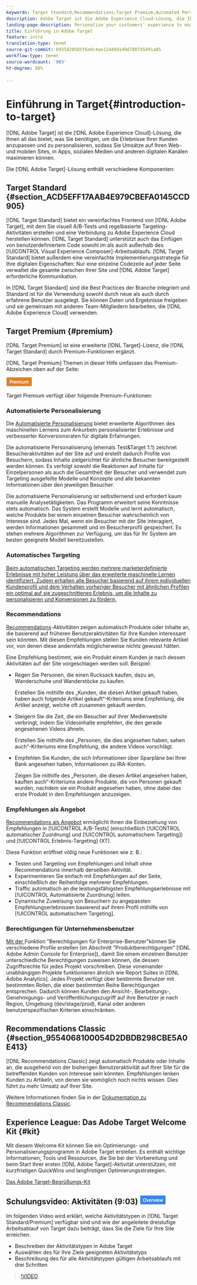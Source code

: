 ```yaml
---
keywords: Target Standard;Recommendations;Target Premium;Automated Personalization;auto-target;auto target;permissions;what is adobe target;
description: Adobe Target ist die Adobe Experience Cloud-Lösung, die Ihnen all das bietet, was Sie benötigen, um die Erlebnisse Ihrer Kunden anzupassen und zu personalisieren, sodass Sie Umsätze auf Ihren Web- und mobilen Sites, in Apps, sozialen Medien und anderen digitalen Kanälen maximieren können.
landing-page-description: Personalize your customers' experience to maximize revenue on your web and mobile sites, apps, social media, and other digital channels.
title: Einführung in Adobe Target
feature: intro
translation-type: tm+mt
source-git-commit: b935820585f6e0c4ae11449d1d9d7807d5d91a85
workflow-type: tm+mt
source-wordcount: '903'
ht-degree: 86%

---
```



# Einführung in Target{#introduction-to-target}

[!DNL Adobe Target] ist die [!DNL Adobe Experience Cloud]-Lösung, die Ihnen all das bietet, was Sie benötigen, um die Erlebnisse Ihrer Kunden anzupassen und zu personalisieren, sodass Sie Umsätze auf Ihren Web- und mobilen Sites, in Apps, sozialen Medien und anderen digitalen Kanälen maximieren können.

Die [!DNL Adobe Target]-Lösung enthält verschiedene Komponenten:

## Target Standard   {#section_ACD5EFF17AAB4E979CBEFA0145CCD905}

[!DNL Target Standard] bietet ein vereinfachtes Frontend von [!DNL Adobe Target], mit dem Sie visuell A/B-Tests und regelbasierte Targeting-Aktivitäten erstellen und eine Verbindung zu Adobe Experience Cloud herstellen können. [!DNL Target Standard] unterstützt auch das Einfügen von benutzerdefiniertem Code sowohl im als auch außerhalb des [!UICONTROL Visual Experience Composer]-Arbeitsablaufs. [!DNL Target Standard] bietet außerdem eine vereinfachte Implementierungsstrategie für Ihre digitalen Eigenschaften: Nur eine einzelne Codezeile auf jeder Seite verwaltet die gesamte zwischen Ihrer Site und [!DNL Adobe Target] erforderliche Kommunikation.

In [!DNL Target Standard] sind die Best Practices der Branche integriert und Standard ist für die Verwendung sowohl durch neue als auch durch erfahrene Benutzer ausgelegt. Sie können Daten und Ergebnisse freigeben und sie gemeinsam mit anderen Team-Mitgliedern bearbeiten, die [!DNL Adobe Experience Cloud] verwenden.

## Target Premium {#premium}

[!DNL Target Premium] ist eine erweiterte [!DNL Target]-Lizenz, die [!DNL Target Standard] durch Premium-Funktionen ergänzt.

[!DNL Target Premium] Themen in dieser Hilfe umfassen das Premium-Abzeichen oben auf der Seite:

![Premium-Zeichen](/help/assets/premium.png)

Target Premium verfügt über folgende Premium-Funktionen:

### Automatisierte Personalisierung

Die [Automatisierte Personalisierung](/help/c-activities/t-automated-personalization/automated-personalization.md#task_8AAF837796D74CF893CA2F88BA1491C9) bietet erweiterte Algorithmen des maschinellen Lernens zum Ankurbeln personalisierter Erlebnisse und verbesserter Konversionsraten für digitale Erfahrungen.

Die automatisierte Personalisierung (ehemals Test&amp;Target 1:1) zeichnet Besucheraktivitäten auf der Site auf und erstellt dadurch Profile von Besuchern, sodass Inhalte zielgerichtet für ähnliche Besucher bereitgestellt werden können. Es verfolgt sowohl die Reaktionen auf Inhalte für Einzelpersonen als auch die Gesamtheit der Besucher und verwendet zum Targeting ausgefeilte Modelle und Konzepte und alle bekannten Informationen über den jeweiligen Besucher.

Die automatisierte Personalisierung ist selbstlernend und erfordert kaum manuelle Analysetätigkeiten. Das Programm erweitert seine Kenntnisse stets automatisch. Das System erstellt Modelle und lernt automatisch, welche Produkte bei einem einzelnen Besucher wahrscheinlich von Interesse sind. Jedes Mal, wenn ein Besucher mit der Site interagiert, werden Informationen gesammelt und im Besucherprofil gespeichert. Es stehen mehrere Algorithmen zur Verfügung, um das für Ihr System am besten geeignete Modell bereitzustellen.

### Automatisches Targeting

[Beim automatischen Targeting werden mehrere marketerdefinierte Erlebnisse mit hoher Leistung über das erweiterte maschinelle Lernen identifiziert. Zudem erhalten alle Besucher basierend auf ihrem individuellen Kundenprofil und dem Verhalten vorheriger Besucher mit ähnlichen Profilen ein optimal auf sie zugeschnittenes Erlebnis, um die Inhalte zu personalisieren und Konversionen zu fördern.](/help/c-activities/auto-target/auto-target-to-optimize.md)

### Recommendations

[Recommendations](/help/c-recommendations/recommendations.md#concept_7556C8A4543942F2A77B13A29339C0C0)-Aktivitäten zeigen automatisch Produkte oder Inhalte an, die basierend auf früheren Benutzeraktivitäten für Ihre Kunden interessant sein könnten. Mit diesen Empfehlungen stellen Sie Kunden relevante Artikel vor, von denen diese andernfalls möglicherweise nichts gewusst hätten.

Eine Empfehlung bestimmt, wie ein Produkt einem Kunden je nach dessen Aktivitäten auf der Site vorgeschlagen werden soll. Beispiel:

* Regen Sie Personen, die einen Rucksack kaufen, dazu an, Wanderschuhe und Wanderstöcke zu kaufen.

   Erstellen Sie mithilfe des „Kunden, die diesen Artikel gekauft haben, haben auch folgende Artikel gekauft“-Kriteriums eine Empfehlung, die Artikel anzeigt, welche oft zusammen gekauft werden.

* Steigern Sie die Zeit, die ein Besucher auf Ihrer Medienwebsite verbringt, indem Sie Videoinhalte empfehlen, die den gerade angesehenen Videos ähneln.

   Erstellen Sie mithilfe des „Personen, die dies angesehen haben, sahen auch“-Kriteriums eine Empfehlung, die andere Videos vorschlägt.

* Empfehlen Sie Kunden, die sich Informationen über Sparpläne bei Ihrer Bank angesehen haben, Informationen zu IRA-Konten.

   Zeigen Sie mithilfe des „Personen, die diesen Artikel angesehen haben, kauften auch“-Kriteriums andere Produkte, die von Personen gekauft wurden, nachdem sie ein Produkt angesehen haben, ohne dabei das erste Produkt in den Empfehlungen anzuzeigen.

### Empfehlungen als Angebot

[Recommendations als Angebot](/help/c-recommendations/recommendations-as-an-offer.md) ermöglicht Ihnen die Einbeziehung von Empfehlungen in [!UICONTROL A/B-Tests] (einschließlich [!UICONTROL automatischer Zuordnung] und [!UICONTROL automatischem Targeting]) und [!UICONTROL Erlebnis-Targeting] (XT).

Diese Funktion eröffnet völlig neue Funktionen wie z. B.:

* Testen und Targeting von Empfehlungen und Inhalt ohne Recommendations innerhalb derselben Aktivität.
* Experimentieren Sie einfach mit Empfehlungen auf der Seite, einschließlich der Reihenfolge mehrerer Empfehlungen.
* Traffic automatisch an die leistungsfähigsten Empfehlungserlebnisse mit [!UICONTROL Automatisierte Zuordnung] leiten.
* Dynamische Zuweisung von Besuchern zu angepassten Empfehlungserlebnissen basierend auf ihrem Profil mithilfe von [!UICONTROL automatischem Targeting].

### Berechtigungen für Unternehmensbenutzer

[Mit der ](/help/administrating-target/c-user-management/property-channel/property-channel.md#concept_E396B16FA2024ADBA27BC056138F9838) Funktion &quot;Berechtigungen für Enterprise-Benutzer&quot;können Sie verschiedene Profile erstellen (im Abschnitt &quot;Produktberechtigungen&quot; [!DNL Adobe Admin Console for Enterprise]), damit Sie einem einzelnen Benutzer unterschiedliche Berechtigungen zuweisen können, die dessen Zugriffsrechte für jedes Projekt vorschreiben. Diese voneinander unabhängigen Projekte funktionieren ähnlich wie Report Suites in [!DNL Adobe Analytics]. Jedes Projekt verfügt über bestimmte Benutzer mit bestimmten Rollen, die einer bestimmten Reihe Berechtigungen entsprechen. Dadurch können Kunden den Ansicht-, Bearbeitungs-, Genehmigungs- und Veröffentlichungszugriff auf ihre Benutzer je nach Region, Umgebung (dev/stage/prod), Kanal oder anderen benutzerspezifischen Kriterien einschränken.

## Recommendations Classic {#section_9554068100054D2DBDB298CBE5A0E413}

[!DNL Recommendations Classic] zeigt automatisch Produkte oder Inhalte an, die ausgehend von der bisherigen Benutzeraktivität auf Ihrer Site für die betreffenden Kunden von Interesse sein könnten. Empfehlungen lenken Kunden zu Artikeln, von denen sie womöglich noch nichts wissen. Dies führt zu mehr Umsatz auf Ihrer Site.

Weitere Informationen finden Sie in der [Dokumentation zu Recommendations Classic](/help/assets/adobe-recommendations-classic.pdf).

## Experience League: Das Adobe Target Welcome Kit {#kit}

Mit diesem Welcome Kit können Sie ein Optimierungs- und Personalisierungsprogramm in Adobe Target erstellen. Es enthält wichtige Informationen, Tools und Ressourcen, die Sie bei der Vorbereitung und beim Start Ihrer ersten [!DNL Adobe Target]-Aktivität unterstützen, mit kurzfristigen QuickWins und langfristigen Optimierungsstrategien.

[Das Adobe Target-Begrüßungs-Kit](https://expleague.azureedge.net/pdf/Adobe-Target-Welcome-Kit.pdf)

## Schulungsvideo: Aktivitäten (9:03) ![Übersichtskennzeichen](/help/assets/overview.png)

Im folgenden Video wird erklärt, welche Aktivitätstypen in [!DNL Target Standard/Premium] verfügbar sind und wie der angeleitete dreistufige Arbeitsablauf von Target dazu beiträgt, dass Sie die Ziele für Ihre Site erreichen.

* Beschreiben der Aktivitätstypen in Adobe Target
* Auswählen des für Ihre Ziele geeigneten Aktivitätstyps
* Beschreibung des für alle Aktivitätstypen gültigen Arbeitsablaufs mit drei Schritten

>[!VIDEO](https://video.tv.adobe.com/v/17386)
